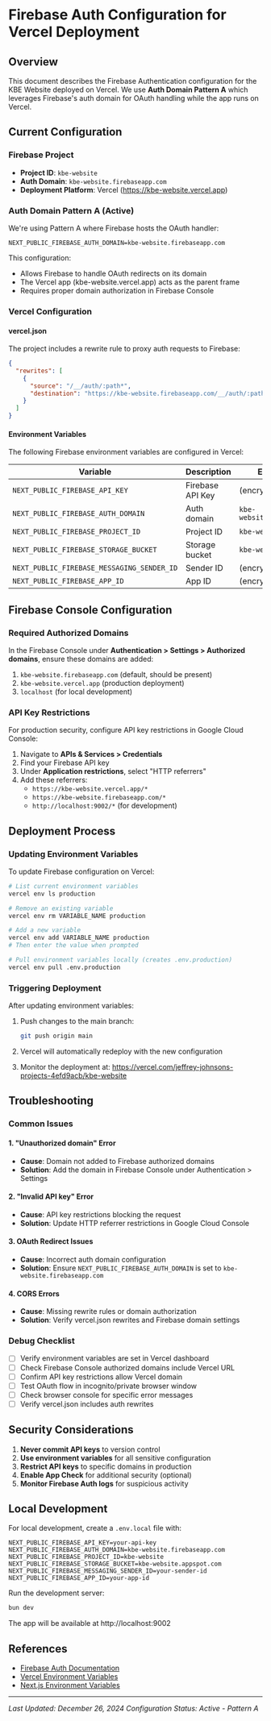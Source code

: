 # Firebase Auth Configuration for Vercel Deployment

## Overview

This document describes the Firebase Authentication configuration for the KBE Website deployed on Vercel. We use **Auth Domain Pattern A** which leverages Firebase's auth domain for OAuth handling while the app runs on Vercel.

## Current Configuration

### Firebase Project
- **Project ID**: `kbe-website`
- **Auth Domain**: `kbe-website.firebaseapp.com`
- **Deployment Platform**: Vercel (https://kbe-website.vercel.app)

### Auth Domain Pattern A (Active)

We're using Pattern A where Firebase hosts the OAuth handler:

```
NEXT_PUBLIC_FIREBASE_AUTH_DOMAIN=kbe-website.firebaseapp.com
```

This configuration:
- Allows Firebase to handle OAuth redirects on its domain
- The Vercel app (kbe-website.vercel.app) acts as the parent frame
- Requires proper domain authorization in Firebase Console

### Vercel Configuration

#### vercel.json
The project includes a rewrite rule to proxy auth requests to Firebase:

```json
{
  "rewrites": [
    {
      "source": "/__/auth/:path*",
      "destination": "https://kbe-website.firebaseapp.com/__/auth/:path*"
    }
  ]
}
```

#### Environment Variables
The following Firebase environment variables are configured in Vercel:

| Variable | Description | Example Value |
|----------|-------------|---------------|
| `NEXT_PUBLIC_FIREBASE_API_KEY` | Firebase API Key | (encrypted) |
| `NEXT_PUBLIC_FIREBASE_AUTH_DOMAIN` | Auth domain | `kbe-website.firebaseapp.com` |
| `NEXT_PUBLIC_FIREBASE_PROJECT_ID` | Project ID | `kbe-website` |
| `NEXT_PUBLIC_FIREBASE_STORAGE_BUCKET` | Storage bucket | `kbe-website.appspot.com` |
| `NEXT_PUBLIC_FIREBASE_MESSAGING_SENDER_ID` | Sender ID | (encrypted) |
| `NEXT_PUBLIC_FIREBASE_APP_ID` | App ID | (encrypted) |

## Firebase Console Configuration

### Required Authorized Domains

In the Firebase Console under **Authentication > Settings > Authorized domains**, ensure these domains are added:

1. `kbe-website.firebaseapp.com` (default, should be present)
2. `kbe-website.vercel.app` (production deployment)
3. `localhost` (for local development)

### API Key Restrictions

For production security, configure API key restrictions in Google Cloud Console:

1. Navigate to **APIs & Services > Credentials**
2. Find your Firebase API key
3. Under **Application restrictions**, select "HTTP referrers"
4. Add these referrers:
   - `https://kbe-website.vercel.app/*`
   - `https://kbe-website.firebaseapp.com/*`
   - `http://localhost:9002/*` (for development)

## Deployment Process

### Updating Environment Variables

To update Firebase configuration on Vercel:

```bash
# List current environment variables
vercel env ls production

# Remove an existing variable
vercel env rm VARIABLE_NAME production

# Add a new variable
vercel env add VARIABLE_NAME production
# Then enter the value when prompted

# Pull environment variables locally (creates .env.production)
vercel env pull .env.production
```

### Triggering Deployment

After updating environment variables:

1. Push changes to the main branch:
   ```bash
   git push origin main
   ```

2. Vercel will automatically redeploy with the new configuration

3. Monitor the deployment at: https://vercel.com/jeffrey-johnsons-projects-4efd9acb/kbe-website

## Troubleshooting

### Common Issues

#### 1. "Unauthorized domain" Error
- **Cause**: Domain not added to Firebase authorized domains
- **Solution**: Add the domain in Firebase Console under Authentication > Settings

#### 2. "Invalid API key" Error
- **Cause**: API key restrictions blocking the request
- **Solution**: Update HTTP referrer restrictions in Google Cloud Console

#### 3. OAuth Redirect Issues
- **Cause**: Incorrect auth domain configuration
- **Solution**: Ensure `NEXT_PUBLIC_FIREBASE_AUTH_DOMAIN` is set to `kbe-website.firebaseapp.com`

#### 4. CORS Errors
- **Cause**: Missing rewrite rules or domain authorization
- **Solution**: Verify vercel.json rewrites and Firebase domain settings

### Debug Checklist

- [ ] Verify environment variables are set in Vercel dashboard
- [ ] Check Firebase Console authorized domains include Vercel URL
- [ ] Confirm API key restrictions allow Vercel domain
- [ ] Test OAuth flow in incognito/private browser window
- [ ] Check browser console for specific error messages
- [ ] Verify vercel.json includes auth rewrites

## Security Considerations

1. **Never commit API keys** to version control
2. **Use environment variables** for all sensitive configuration
3. **Restrict API keys** to specific domains in production
4. **Enable App Check** for additional security (optional)
5. **Monitor Firebase Auth logs** for suspicious activity

## Local Development

For local development, create a `.env.local` file with:

```env
NEXT_PUBLIC_FIREBASE_API_KEY=your-api-key
NEXT_PUBLIC_FIREBASE_AUTH_DOMAIN=kbe-website.firebaseapp.com
NEXT_PUBLIC_FIREBASE_PROJECT_ID=kbe-website
NEXT_PUBLIC_FIREBASE_STORAGE_BUCKET=kbe-website.appspot.com
NEXT_PUBLIC_FIREBASE_MESSAGING_SENDER_ID=your-sender-id
NEXT_PUBLIC_FIREBASE_APP_ID=your-app-id
```

Run the development server:
```bash
bun dev
```

The app will be available at http://localhost:9002

## References

- [Firebase Auth Documentation](https://firebase.google.com/docs/auth/web/start)
- [Vercel Environment Variables](https://vercel.com/docs/environment-variables)
- [Next.js Environment Variables](https://nextjs.org/docs/basic-features/environment-variables)

---

*Last Updated: December 26, 2024*
*Configuration Status: Active - Pattern A*
